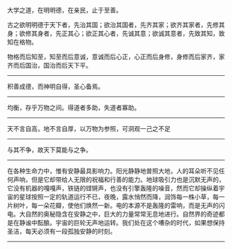 大学之道，在明明德，在亲民，止于至善。

古之欲明明德于天下者，先治其国；欲治其国者，先齐其家；欲齐其家者，先修其身；欲修其身者，先正其心；欲正其心者，先诚其意；欲诚其意者，先致其知，致知在格物。

物格而后知至，知至而后意诚，意诚而后心正，心正而后身修，身修而后家齐，家齐而后国治，国治而后天下平。

---

积善成德，而神明自得，圣心备焉。

---

均衡，存乎万物之间。得道者多助，失道者寡助。

--- 

天不言自高，地不言自厚，以万物为参照，可洞观一己之不足

---

与其不争，故天下莫能与之争。

---

在各种生命力中，惟有安静最具影响力。阳光静静地普照大地，人的耳朵听不见任何声响，但是它却带给人无限的祝福和行善的能力。地球吸引力也是沉默无声的，它没有机器的嘎嘎声，铁链的铿锵声，也没有引擎轰隆的噪音，然而它却操纵着宇宙的星球按照一定的轨道运行不已，夜晚，露水悄然而降，润饰每一株小草，每一片树叶，每一朵花瓣，使他们焕然一新。电的本源不是轰隆的雷响，而是无声的闪电。大自然的奥秘隐含在安静之中，巨大的力量常常无息地进行。自然界的奇迹都是在静谧中酝酿。宇宙的巨轮无声地运转。我们处在这个嘈杂的时代，如果想保持圣洁，每天必须有一段孤独安静的时刻。

---

